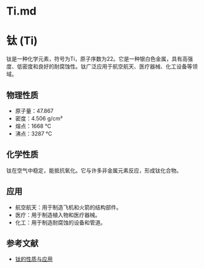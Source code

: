 # Ti.md

# 钛 (Ti)

钛是一种化学元素，符号为Ti，原子序数为22。它是一种银白色金属，具有高强度、低密度和良好的耐腐蚀性。钛广泛应用于航空航天、医疗器械、化工设备等领域。

## 物理性质
- 原子量：47.867
- 密度：4.506 g/cm³
- 熔点：1668 °C
- 沸点：3287 °C

## 化学性质
钛在空气中稳定，能抵抗氧化。它与许多非金属元素反应，形成钛化合物。

## 应用
- 航空航天：用于制造飞机和火箭的结构部件。
- 医疗：用于制造植入物和医疗器械。
- 化工：用于制造耐腐蚀的设备和管道。

## 参考文献
- [钛的性质与应用](https://example.com)